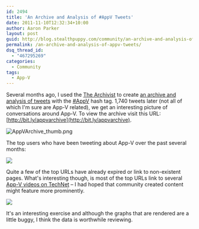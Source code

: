 ```yaml
---
id: 2494
title: 'An Archive and Analysis of #AppV Tweets'
date: 2011-11-10T12:32:34+10:00
author: Aaron Parker
layout: post
guid: http://blog.stealthpuppy.com/community/an-archive-and-analysis-of-appv-tweets/
permalink: /an-archive-and-analysis-of-appv-tweets/
dsq_thread_id:
  - "467295269"
categories:
  - Community
tags:
  - App-V
---
```

Several months ago, I used the [The Archivist](http://archivist.visitmix.com/) to create [an archive and analysis of tweets](http://bit.ly/appvarchive) with the [#AppV](https://twitter.com/#!/search/%23AppV) hash tag. 1,740 tweets later (not all of which I'm sure are App-V related), we get an interesting picture of conversations around App-V. To view the archive visit this URL: [http://bit.ly/appvarchive](http://bit.ly/appvarchive). 

![AppVArchive_thumb.png]({{site.baseurl}}/media/2011/11/AppVArchive.png)

The top users who have been tweeting about App-V over the past several months:

![]({{site.baseurl}}/media/2011/11/TopUsers.png)

Quite a few of the top URLs have already expired or link to non-existent pages. What's interesting though, is most of the top URLs link to several [App-V videos on TechNet](http://technet.microsoft.com/en-us/windows/ff383366.aspx#APP-V) – I had hoped that community created content might feature more prominently.

![]({{site.baseurl}}/media/2011/11/TopUrls.png)

It's an interesting exercise and although the graphs that are rendered are a little buggy, I think the data is worthwhile reviewing.
